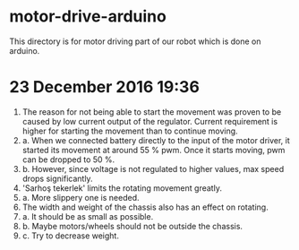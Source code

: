 # motor-drive-arduino
This directory is for motor driving part of our robot which is done on arduino.
# 23 December 2016 19:36
1. The reason for not being able to start the movement was proven to be caused by low current output of the regulator. Current requirement is higher for starting the movement than to continue moving.
1. a. When we connected battery directly to the input of the motor driver, it started its movement at around 55 % pwm. Once it starts moving, pwm can be dropped to 50 %.
1. b. However, since voltage is not regulated to higher values, max speed drops significantly.
2. 'Sarhoş tekerlek' limits the rotating movement greatly. 
2. a. More slippery one is needed.
3. The width and weight of the chassis also has an effect on rotating.
3. a. It should be as small as possible.
3. b. Maybe motors/wheels should not be outside the chassis.
3. c. Try to decrease weight.
